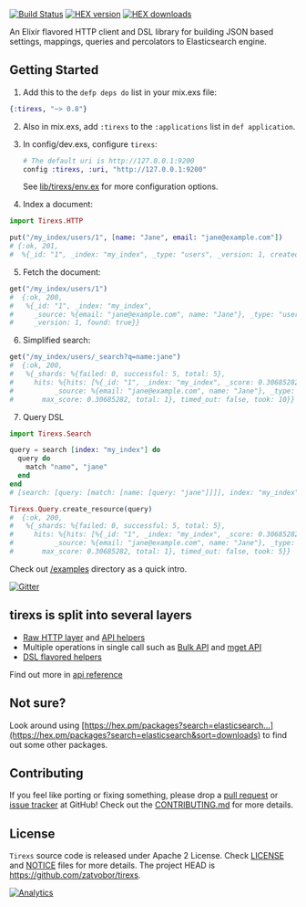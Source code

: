 [![Build Status](https://travis-ci.org/Zatvobor/tirexs.svg?branch=master)](https://travis-ci.org/Zatvobor/tirexs) [![HEX version](https://img.shields.io/hexpm/v/tirexs.svg)](https://hex.pm/packages/tirexs) [![HEX downloads](https://img.shields.io/hexpm/dw/tirexs.svg)](https://hex.pm/packages/tirexs)

An Elixir flavored HTTP client and DSL library for building JSON based settings, mappings, queries and percolators to Elasticsearch engine.

## Getting Started

1. Add this to the `defp deps do` list in your mix.exs file:

  ```elixir
  {:tirexs, "~> 0.8"}
  ```

2. Also in mix.exs, add `:tirexs` to the `:applications` list in `def application`.
3. In config/dev.exs, configure `tirexs`:

   ```elixir
   # The default uri is http://127.0.0.1:9200
   config :tirexs, :uri, "http://127.0.0.1:9200"
   ```

   See [lib/tirexs/env.ex](https://github.com/Zatvobor/tirexs/blob/master/lib/tirexs/env.ex) for more configuration options.
4. Index a document:

  ```elixir
  import Tirexs.HTTP

  put("/my_index/users/1", [name: "Jane", email: "jane@example.com"])
  # {:ok, 201,
  #  %{_id: "1", _index: "my_index", _type: "users", _version: 1, created: true}}
  ```
5. Fetch the document:

  ```elixir
  get("/my_index/users/1")
  #  {:ok, 200,
  #   %{_id: "1", _index: "my_index",
  #     _source: %{email: "jane@example.com", name: "Jane"}, _type: "users",
  #     _version: 1, found: true}}
  ```
6. Simplified search:

  ```elixir
  get("/my_index/users/_search?q=name:jane")
  #  {:ok, 200,
  #   %{_shards: %{failed: 0, successful: 5, total: 5},
  #     hits: %{hits: [%{_id: "1", _index: "my_index", _score: 0.30685282,
  #          _source: %{email: "jane@example.com", name: "Jane"}, _type: "users"}],
  #       max_score: 0.30685282, total: 1}, timed_out: false, took: 10}}
  ```
7. Query DSL

  ```elixir
  import Tirexs.Search

  query = search [index: "my_index"] do
    query do
      match "name", "jane"
    end
  end
  # [search: [query: [match: [name: [query: "jane"]]]], index: "my_index"]

  Tirexs.Query.create_resource(query)
  #  {:ok, 200,
  #   %{_shards: %{failed: 0, successful: 5, total: 5},
  #     hits: %{hits: [%{_id: "1", _index: "my_index", _score: 0.30685282,
  #          _source: %{email: "jane@example.com", name: "Jane"}, _type: "users"}],
  #       max_score: 0.30685282, total: 1}, timed_out: false, took: 5}}
  ```

Check out [/examples](/examples) directory as a quick intro.

[![Gitter](https://badges.gitter.im/Zatvobor/tirexs.svg)](https://gitter.im/Zatvobor/tirexs?utm_source=badge&utm_medium=badge&utm_campaign=pr-badge)

## tirexs is split into several layers

- [Raw HTTP layer](https://hexdocs.pm/tirexs/Tirexs.HTTP.html) and [API helpers](https://hexdocs.pm/tirexs/Tirexs.Resources.APIs.html)
- Multiple operations in single call such as [Bulk API](https://hexdocs.pm/tirexs/Tirexs.Bulk.html) and [mget API](https://hexdocs.pm/tirexs/Tirexs.MultiGet.html)
- [DSL flavored helpers](https://hexdocs.pm/tirexs/Tirexs.DSL.html)

Find out more in [api reference](https://hexdocs.pm/tirexs/api-reference.html)

## Not sure?
Look around using [https://hex.pm/packages?search=elasticsearch...](https://hex.pm/packages?search=elasticsearch&sort=downloads) to find out some other packages.

## Contributing
If you feel like porting or fixing something, please drop a [pull request](https://github.com/Zatvobor/tirexs/pulls) or [issue tracker](https://github.com/Zatvobor/tirexs/issues) at GitHub! Check out the [CONTRIBUTING.md](CONTRIBUTING.md) for more details.

## License
`Tirexs` source code is released under Apache 2 License.
Check [LICENSE](LICENSE) and [NOTICE](NOTICE) files for more details. The project HEAD is https://github.com/zatvobor/tirexs.

[![Analytics](https://ga-beacon.appspot.com/UA-61065309-1/Zatvobor/tirexs/README)](https://github.com/igrigorik/ga-beacon)
